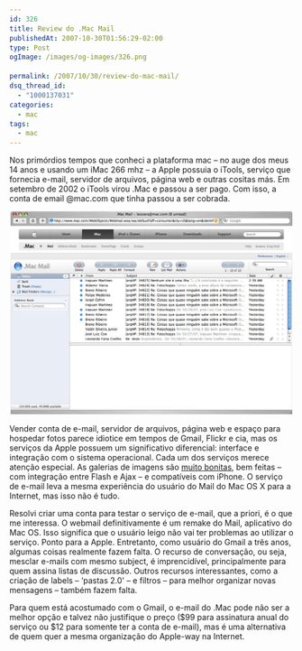 ```yaml
---
id: 326
title: Review do .Mac Mail
publishedAt: 2007-10-30T01:56:29-02:00
type: Post
ogImage: /images/og-images/326.png

permalink: /2007/10/30/review-do-mac-mail/
dsq_thread_id:
  - "1000137031"
categories:
  - mac
tags:
  - mac
---
```

Nos primórdios tempos que conheci a plataforma mac – no auge dos meus 14 anos e usando um iMac 266 mhz – a Apple possuia o iTools, serviço que fornecia e-mail, servidor de arquivos, página web e outras cositas más. Em setembro de 2002 o iTools virou .Mac e passou a ser pago. Com isso, a conta de email @mac.com que tinha passou a ser cobrada.

<center>
  <a href='/wp-content/uploads/2007/10/dotmac.jpg' title='screenshot do .Mac'><img src='/wp-content/uploads/2007/10/dotmac.jpg' width="500" alt='screenshot do .Mac' class='foto' /></a>
</center>

Vender conta de e-mail, servidor de arquivos, página web e espaço para hospedar fotos parece idiotice em tempos de Gmail, Flickr e cia, mas os serviços da Apple possuem um significativo diferencial: interface e integração com o sistema operacional. Cada um dos serviços merece atenção especial. As galerias de imagens são [muito bonitas](http://gallery.mac.com/emily_parker), bem feitas – com integração entre Flash e Ajax – e compatíveis com iPhone. O serviço de e-mail leva a mesma experiência do usuário do Mail do Mac OS X para a Internet, mas isso não é tudo.

Resolvi criar uma conta para testar o serviço de e-mail, que a priori, é o que me interessa. O webmail definitivamente é um remake do Mail, aplicativo do Mac OS. Isso significa que o usuário leigo não vai ter problemas ao utilizar o serviço. Ponto para a Apple. Entretanto, como usuário do Gmail a três anos, algumas coisas realmente fazem falta. O recurso de conversação, ou seja, mesclar e-mails com mesmo subject, é imprencidível, principalmente para quem assina listas de discussão. Outros recursos interessantes, como a criação de labels – &#8216;pastas 2.0' – e filtros – para melhor organizar novas mensagens – também fazem falta.

Para quem está acostumado com o Gmail, o e-mail do .Mac pode não ser a melhor opção e talvez não justifique o preço ($99 para assinatura anual do serviço ou $12 para somente ter a conta de e-mail), mas é uma alternativa de quem quer a mesma organização do Apple-way na Internet.

